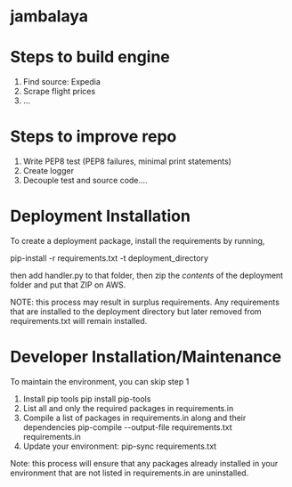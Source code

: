# jambalaya

# Steps to build engine
1. Find source: Expedia
2. Scrape flight prices
3. ...

# Steps to improve repo
1. Write PEP8 test (PEP8 failures, minimal print statements)
2. Create logger
3. Decouple test and source code....


# Deployment Installation
To create a deployment package, install the requirements by running,

pip-install -r requirements.txt -t deployment_directory

then add handler.py to that folder, then zip the *contents* of the deployment folder and put that ZIP on AWS.

NOTE: this process may result in surplus requirements. Any requirements that are installed to the
deployment directory but later removed from requirements.txt will remain installed.

# Developer Installation/Maintenance
To maintain the environment, you can skip step 1
1. Install pip tools
   pip install pip-tools
2. List all and only the required packages in requirements.in
3. Compile a list of packages in requirements.in along and their dependencies
   pip-compile --output-file requirements.txt requirements.in
4. Update your environment:
   pip-sync requirements.txt

Note: this process will ensure that any packages already installed in your environment that are not
listed in requirements.in are uninstalled.
